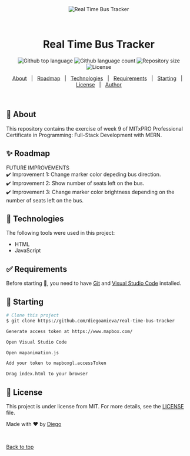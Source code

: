 <div align="center" id="top"> 
  <img src="./.github/app.gif" alt="Real Time Bus Tracker" />

  &#xa0;

  <!-- <a href="https://realtimebustracker.netlify.app">Demo</a> -->
</div>

<h1 align="center">Real Time Bus Tracker</h1>

<p align="center">
  <img alt="Github top language" src="https://img.shields.io/github/languages/top/diegoamieva/real-time-bus-tracker?color=56BEB8">

  <img alt="Github language count" src="https://img.shields.io/github/languages/count/diegoamieva/real-time-bus-tracker?color=56BEB8">

  <img alt="Repository size" src="https://img.shields.io/github/repo-size/diegoamieva/real-time-bus-tracker?color=56BEB8">

  <img alt="License" src="https://img.shields.io/github/license/diegoamieva/real-time-bus-tracker?color=56BEB8">

  <!-- <img alt="Github issues" src="https://img.shields.io/github/issues/diegoamieva/real-time-bus-tracker?color=56BEB8" /> -->

  <!-- <img alt="Github forks" src="https://img.shields.io/github/forks/diegoamieva/real-time-bus-tracker?color=56BEB8" /> -->

  <!-- <img alt="Github stars" src="https://img.shields.io/github/stars/diegoamieva/real-time-bus-tracker?color=56BEB8" /> -->
</p>

<!-- Status -->

<!-- <h4 align="center"> 
	🚧  Real Time Bus Tracker 🚀 Under construction...  🚧
</h4> 

<hr> -->

<p align="center">
  <a href="#dart-about">About</a> &#xa0; | &#xa0; 
  <a href="#sparkles-roadmap">Roadmap</a> &#xa0; | &#xa0;
  <a href="#rocket-technologies">Technologies</a> &#xa0; | &#xa0;
  <a href="#white_check_mark-requirements">Requirements</a> &#xa0; | &#xa0;
  <a href="#checkered_flag-starting">Starting</a> &#xa0; | &#xa0;
  <a href="#memo-license">License</a> &#xa0; | &#xa0;
  <a href="https://github.com/diegoamieva" target="_blank">Author</a>
</p>

<br>

## :dart: About ##

This repository contains the exercise of week 9 of MITxPRO Professional Certificate in Programming: Full-Stack Development with MERN.

## :sparkles: Roadmap ##

FUTURE IMPROVEMENTS\
:heavy_check_mark: Improvement 1: Change marker color depeding bus direction.\
:heavy_check_mark: Improvement 2: Show number of seats left on the bus.\
:heavy_check_mark: Improvement 3: Change marker color brightness depending on the number of seats left on the bus.


## :rocket: Technologies ##

The following tools were used in this project:

- HTML
- JavaScript

## :white_check_mark: Requirements ##

Before starting :checkered_flag:, you need to have [Git](https://git-scm.com) and [Visual Studio Code](https://code.visualstudio.com) installed.

## :checkered_flag: Starting ##

```bash
# Clone this project
$ git clone https://github.com/diegoamieva/real-time-bus-tracker

Generate access token at https://www.mapbox.com/

Open Visual Studio Code

Open mapanimation.js 

Add your token to mapboxgl.accessToken

Drag index.html to your browser
```

## :memo: License ##

This project is under license from MIT. For more details, see the [LICENSE](LICENSE.md) file.


Made with :heart: by <a href="https://github.com/diegoamieva" target="_blank">Diego</a>

&#xa0;

<a href="#top">Back to top</a>
